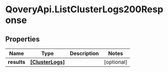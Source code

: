 # QoveryApi.ListClusterLogs200Response

## Properties

Name | Type | Description | Notes
------------ | ------------- | ------------- | -------------
**results** | [**[ClusterLogs]**](ClusterLogs.md) |  | [optional] 


